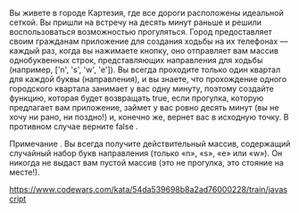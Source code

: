 Вы живете в городе Картезия, где все дороги расположены идеальной сеткой. Вы пришли на встречу на десять минут раньше и решили воспользоваться возможностью прогуляться. Город предоставляет своим гражданам приложение для создания ходьбы на их телефонах — каждый раз, когда вы нажимаете кнопку, оно отправляет вам массив однобуквенных строк, представляющих направления для ходьбы (например, ['n', 's', 'w', 'е']). Вы всегда проходите только один квартал для каждой буквы (направления), и вы знаете, что прохождение одного городского квартала занимает у вас одну минуту, поэтому создайте функцию, которая будет возвращать true, если прогулка, которую предлагает вам приложение, займет у вас ровно десять минут (вы не хочу ни рано, ни поздно!) и, конечно же, вернет вас в исходную точку. В противном случае верните false .

Примечание . Вы всегда получите действительный массив, содержащий случайный набор букв направления (только «n», «s», «e» или «w»). Он никогда не выдаст вам пустой массив (это не прогулка, это стояние на месте!).

https://www.codewars.com/kata/54da539698b8a2ad76000228/train/javascript